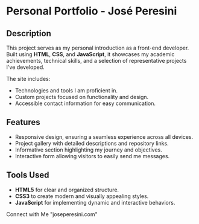 # Personal Portfolio - José Peresini

## Description

This project serves as my personal introduction as a front-end developer. 
Built using **HTML**, **CSS**, and **JavaScript**, it showcases my academic achievements, 
technical skills, and a selection of representative projects I've developed.

The site includes:
- Technologies and tools I am proficient in.
- Custom projects focused on functionality and design.
- Accessible contact information for easy communication.

## Features

- Responsive design, ensuring a seamless experience across all devices.
- Project gallery with detailed descriptions and repository links.
- Informative section highlighting my journey and objectives.
- Interactive form allowing visitors to easily send me messages.

## Tools Used

- **HTML5** for clear and organized structure.
- **CSS3** to create modern and visually appealing styles.
- **JavaScript** for implementing dynamic and interactive behaviors.

Connect with Me "joseperesini.com"

